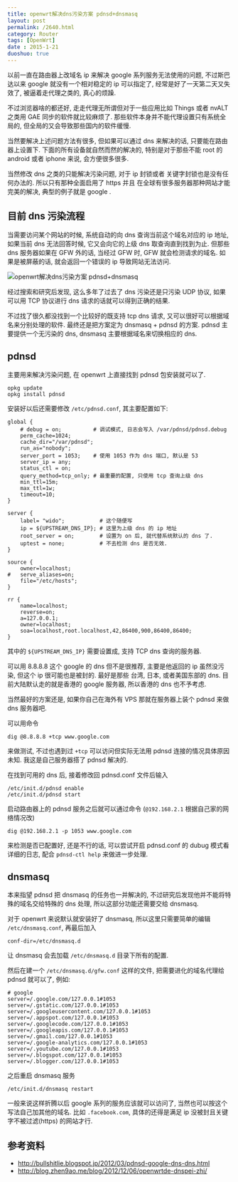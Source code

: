 ```yaml
---
title: openwrt解决dns污染方案 pdnsd+dnsmasq
layout: post
permalink: /2640.html
category: Router
tags: [OpenWrt]
date : 2015-1-21
duoshuo: true
---
```

以前一直在路由器上改域名 ip 来解决 google 系列服务无法使用的问题, 不过斯巴达以来 google 就没有一个相对稳定的 ip 可以指定了, 经常是好了一天第二天又失效了, 被逼着走代理之类的, 真心的烦躁.

不过浏览器啥的都还好, 走走代理无所谓但对于一些应用比如 Things 或者 nvALT 之类用 GAE 同步的软件就比较麻烦了. 那些软件本身并不能代理设置只有系统全局的, 但全局的又会导致那些国内的软件缓慢.

当然要解决上述问题方法有很多, 但如果可以通过 dns 来解决的话, 只要能在路由器上设置下. 下面的所有设备就自然而然的解决的, 特别是对于那些不能 root 的 android 或者 iphone 来说, 会方便很多很多.

当然修改 dns 之类的只能解决污染问题, 对于 ip 封锁或者 关键字封锁也是没有任何办法的. 所以只有那种全面启用了 https 并且 在全球有很多服务器那种网站才能完美的解决, 典型的例子就是 google .

## 目前 dns 污染流程

当需要访问某个网站的时候, 系统自动的向 dns 查询当前这个域名对应的 ip 地址, 如果当前 dns 无法回答时候, 它又会向它的上级 dns 取查询直到找到为止. 但那些 dns 服务器如果在 GFW 外的话, 当经过 GFW 时, GFW 就会检测请求的域名. 如果是被屏蔽的话, 就会返回一个错误的 ip 导致网站无法访问.

![openwrt解决dns污染方案 pdnsd+dnsmasq ][1]

经过搜索和研究后发现, 这么多年了过去了 dns 污染还是只污染 UDP 协议, 如果可以用 TCP 协议进行 dns 请求的话就可以得到正确的结果.

不过找了很久都没找到一个比较好的既支持 tcp dns 请求, 又可以很好可以根据域名来分别处理的软件. 最终还是把方案定为 dnsmasq + pdnsd 的方案. pdnsd 主要提供一个无污染的 dns, dnsmasq 主要根据域名来切换相应的 dns.

## pdnsd

主要用来解决污染问题, 在 openwrt 上直接找到 pdnsd 包安装就可以了.

    opkg update
    opkg install pdnsd
    

安装好以后还需要修改 `/etc/pdnsd.conf`, 其主要配置如下:

    global {
    	# debug = on;          # 调试模式, 日志会写入 /var/pdnsd/pdnsd.debug
    	perm_cache=1024;
    	cache_dir="/var/pdnsd";
    	run_as="nobody";
    	server_port = 1053;    # 使用 1053 作为 dns 端口, 默认是 53
    	server_ip = any;
    	status_ctl = on;
    	query_method=tcp_only; # 最重要的配置, 只使用 tcp 查询上级 dns
    	min_ttl=15m;
    	max_ttl=1w;
    	timeout=10;
    }
    
    server {
    	label= "wido";           # 这个随便写
    	ip = ${UPSTREAM_DNS_IP}; # 这里为上级 dns 的 ip 地址
    	root_server = on;        # 设置为 on 后, 就代替系统默认的 dns 了.
    	uptest = none;           # 不去检测 dns 是否无效.
    }
    
    source {
    	owner=localhost;
    #	serve_aliases=on;
    	file="/etc/hosts";
    }
    
    rr {
    	name=localhost;
    	reverse=on;
    	a=127.0.0.1;
    	owner=localhost;
    	soa=localhost,root.localhost,42,86400,900,86400,86400;
    }
    

其中的 `${UPSTREAM_DNS_IP}` 需要设置成, 支持 TCP dns 查询的服务器.

可以用 8.8.8.8 这个 google 的 dns 但不是很推荐, 主要是他返回的 ip 虽然没污染, 但这个 ip 很可能也是被封的. 最好是那些 台湾, 日本, 或者美国东部的 dns. 目前大陆默认走的就是香港的 google 服务器, 所以香港的 dns 也不予考虑.

当然最好的方案还是, 如果你自己在海外有 VPS 那就在服务器上装个 pdnsd 来做 dns 服务器吧.

可以用命令

    dig @8.8.8.8 +tcp www.google.com
    

来做测试, 不过也遇到过 `+tcp` 可以访问但实际无法用 pdnsd 连接的情况具体原因未知. 我这是自己服务器搭了 pdnsd 解决的.

在找到可用的 dns 后, 接着修改回 pdnsd.conf 文件后输入

    /etc/init.d/pdnsd enable
    /etc/init.d/pdnsd start
    

启动路由器上的 pdnsd 服务之后就可以通过命令 (`@192.168.2.1` 根据自己家的网络情况改)

    dig @192.168.2.1 -p 1053 www.google.com
    

来检测是否已配置好, 还是不行的话, 可以尝试开启 pdnsd.conf 的 dubug 模式看详细的日志, 配合 `pdnsd-ctl help` 来做进一步处理.

## dnsmasq 

本来指望 pdnsd 把 dnsmasq 的任务也一并解决的, 不过研究后发现他并不能将特殊的域名交给特殊的 dns 处理, 所以这部分功能还需要交给 dnsmasq.

对于 openwrt 来说默认就安装好了 dnsmasq, 所以这里只需要简单的编辑 `/etc/dnsmasq.conf`, 再最后加入

    conf-dir=/etc/dnsmasq.d
    

让 dnsmasq 会去加载 `/etc/dnsmasq.d` 目录下所有的配置.

然后在建一个 `/etc/dnsmasq.d/gfw.conf` 这样的文件, 把需要进化的域名代理给 pdnsd 就可以了, 例如:

    # google
    server=/.google.com/127.0.0.1#1053
    server=/.gstatic.com/127.0.0.1#1053
    server=/.googleusercontent.com/127.0.0.1#1053
    server=/.appspot.com/127.0.0.1#1053
    server=/.googlecode.com/127.0.0.1#1053
    server=/.googleapis.com/127.0.0.1#1053
    server=/.gmail.com/127.0.0.1#1053
    server=/.google-analytics.com/127.0.0.1#1053
    server=/.youtube.com/127.0.0.1#1053
    server=/.blogspot.com/127.0.0.1#1053
    server=/.blogger.com/127.0.0.1#1053
    

之后重启 dnsmasq 服务

    /etc/init.d/dnsmasq restart
    

一般来说这样折腾以后 google 系列的服务应该就可以访问了, 当然也可以按这个写法自己加其他的域名. 比如 `.facebook.com`, 具体的还得是满足 ip 没被封且关键字不被过滤(https) 的网站才行.

## 参考资料

  * <http://bullshitlie.blogspot.jp/2012/03/pdnsd-google-dns-dns.html>
  * <http://blog.zhen9ao.me/blog/2012/12/06/openwrtde-dnspei-zhi/>

 [1]: http://www.maoshu.cc//wp-content/uploads/sinapicv2-backup/2640-ww3-large-005V4vEUjw1eogg9y6kt9j30cc07zaah.jpg


